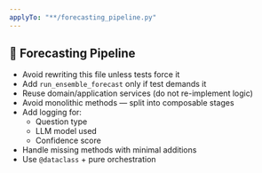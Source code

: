 ```yaml
---
applyTo: "**/forecasting_pipeline.py"
---
```


## 🔁 Forecasting Pipeline

- Avoid rewriting this file unless tests force it
- Add `run_ensemble_forecast` only if test demands it
- Reuse domain/application services (do not re-implement logic)
- Avoid monolithic methods — split into composable stages
- Add logging for:
  - Question type
  - LLM model used
  - Confidence score
- Handle missing methods with minimal additions
- Use `@dataclass` + pure orchestration